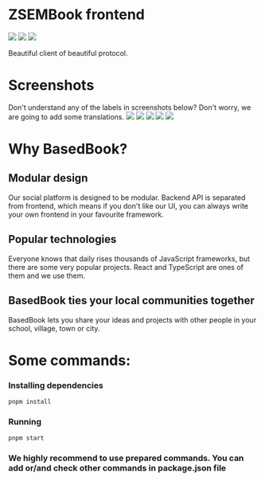 # ZSEMBook frontend
![](https://img.shields.io/github/actions/workflow/status/nasz-elektryk/basedbook-frontend/tests.yml?logo=github-actions&logoColor=white&style=for-the-badge)
![](https://img.shields.io/github/license/nasz-elektryk/basedbook-frontend?logo=gnu&style=for-the-badge)
![](https://img.shields.io/github/package-json/v/nasz-elektryk/basedbook-frontend?color=yellow&logo=pnpm&logoColor=white&style=for-the-badge)

Beautiful client of beautiful protocol.

# Screenshots
Don't understand any of the labels in screenshots below? Don't worry, we are going to add some translations.
![](https://github.com/Nasz-Elektryk/basedbook-frontend/blob/main/docs/homepage.png)
![](https://github.com/Nasz-Elektryk/basedbook-frontend/blob/main/docs/profile.png)
![](https://github.com/Nasz-Elektryk/basedbook-frontend/blob/main/docs/projects.png)
![](https://github.com/Nasz-Elektryk/basedbook-frontend/blob/main/docs/settings.png)
![](https://github.com/Nasz-Elektryk/basedbook-frontend/blob/main/docs/spotted.png)

# Why BasedBook?
## Modular design
Our social platform is designed to be modular. Backend API is separated from frontend, which means if you don't like our UI, you can always write your own frontend in your favourite framework.

## Popular technologies
Everyone knows that daily rises thousands of JavaScript frameworks, but there are some very popular projects.
React and TypeScript are ones of them and we use them.

## BasedBook ties your local communities together
BasedBook lets you share your ideas and projects with other people in your school, village, town or city.

# Some commands:
### Installing dependencies
``` pnpm install ```

### Running
``` pnpm start ```

### We highly recommend to use prepared commands. You can add or/and check other commands in package.json file
